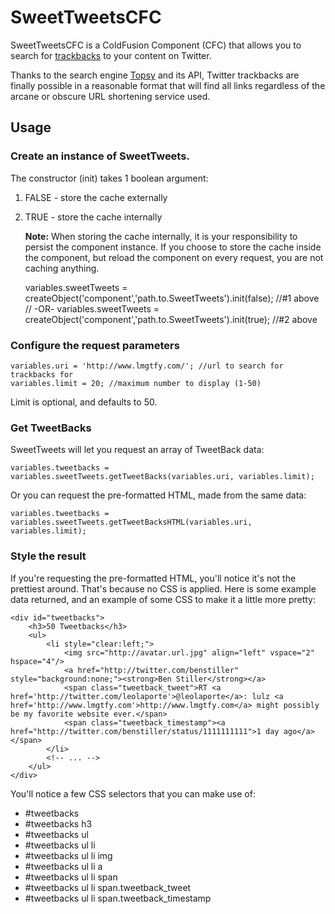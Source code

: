 # SweetTweetsCFC

SweetTweetsCFC is a ColdFusion Component (CFC) that allows you to search for [trackbacks](http://en.wikipedia.org/wiki/Trackback) to your content on Twitter.

Thanks to the search engine [Topsy](http://topsy.com/) and its API, Twitter trackbacks are finally possible in a reasonable format that will find all links regardless of the arcane or obscure URL shortening service used.

## Usage

### Create an instance of SweetTweets.

The constructor (init) takes 1 boolean argument:

1. FALSE - store the cache externally
2. TRUE - store the cache internally

   **Note:** When storing the cache internally, it is your responsibility to persist the component instance. If you choose to store the cache inside the component, but reload the component on every request, you are not caching anything.


	variables.sweetTweets = createObject('component','path.to.SweetTweets').init(false);	//#1 above
	// -OR-
	variables.sweetTweets = createObject('component','path.to.SweetTweets').init(true);		//#2 above

### Configure the request parameters

	variables.uri = 'http://www.lmgtfy.com/'; //url to search for trackbacks for
	variables.limit = 20; //maximum number to display (1-50)

Limit is optional, and defaults to 50.

### Get TweetBacks

SweetTweets will let you request an array of TweetBack data:

	variables.tweetbacks = variables.sweetTweets.getTweetBacks(variables.uri, variables.limit);

Or you can request the pre-formatted HTML, made from the same data:

	variables.tweetbacks = variables.sweetTweets.getTweetBacksHTML(variables.uri, variables.limit);

### Style the result

If you're requesting the pre-formatted HTML, you'll notice it's not the prettiest around. That's because no CSS is applied. Here is some example data returned, and an example of some CSS to make it a little more pretty:

	<div id="tweetbacks">
		<h3>50 Tweetbacks</h3>
		<ul>
			<li style="clear:left;">
				<img src="http://avatar.url.jpg" align="left" vspace="2" hspace="4"/>
				<a href="http://twitter.com/benstiller" style="background:none;"><strong>Ben Stiller</strong></a>
				<span class="tweetback_tweet">RT <a href='http://twitter.com/leolaporte'>@leolaporte</a>: lulz <a href='http://www.lmgtfy.com'>http://www.lmgtfy.com</a> might possibly be my favorite website ever.</span>
				<span class="tweetback_timestamp"><a href="http://twitter.com/benstiller/status/1111111111">1 day ago</a></span>
			</li>
			<!-- ... -->
		</ul>
	</div>

You'll notice a few CSS selectors that you can make use of:

* \#tweetbacks
* \#tweetbacks h3
* \#tweetbacks ul
* \#tweetbacks ul li
* \#tweetbacks ul li img
* \#tweetbacks ul li a
* \#tweetbacks ul li span
* \#tweetbacks ul li span.tweetback_tweet
* \#tweetbacks ul li span.tweetback_timestamp

